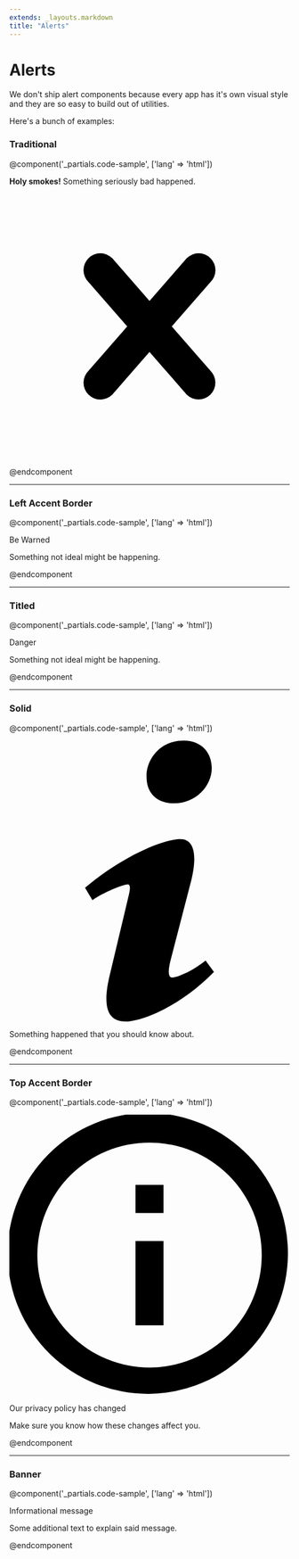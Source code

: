 ```yaml
---
extends: _layouts.markdown
title: "Alerts"
---
```


# Alerts

We don't ship alert components because every app has it's own visual style and they are so easy to build out of utilities.

Here's a bunch of examples:

### Traditional

@component('_partials.code-sample', ['lang' => 'html'])
<div class="bg-red-lighter border border-red-light text-red px-4 py-3 rounded relative">
  <strong class="font-bold">Holy smokes!</strong> Something seriously bad happened.
  <span class="absolute pin-t pin-b pin-r px-4 py-3">
    <svg class="h-6 w-6 text-red" role="button" xmlns="http://www.w3.org/2000/svg" viewBox="0 0 20 20"><path d="M14.348 14.849a1.2 1.2 0 0 1-1.697 0L10 11.819l-2.651 3.029a1.2 1.2 0 1 1-1.697-1.697l2.758-3.15-2.759-3.152a1.2 1.2 0 1 1 1.697-1.697L10 8.183l2.651-3.031a1.2 1.2 0 1 1 1.697 1.697l-2.758 3.152 2.758 3.15a1.2 1.2 0 0 1 0 1.698z"/></svg>
  </span>
</div>
@endcomponent

---

### Left Accent Border

@component('_partials.code-sample', ['lang' => 'html'])
<div class="bg-orange-lighter border-l-4 border-orange text-orange-dark p-4">
  <p class="font-bold">Be Warned</p>
  <p>Something not ideal might be happening.</p>
</div>
@endcomponent

---

### Titled

@component('_partials.code-sample', ['lang' => 'html'])
<div>
  <div class="bg-red text-white font-bold rounded-t px-4 py-2">
    Danger
  </div>
  <div class="border border-t-0 border-red-light rounded-b bg-red-lighter px-4 py-3 text-red">
    <p>Something not ideal might be happening.</p>
  </div>
</div>
@endcomponent

---

### Solid

@component('_partials.code-sample', ['lang' => 'html'])
<div class="flex items-center bg-blue text-white text-sm font-bold px-4 py-3">
  <svg class="h-4 mr-2" xmlns="http://www.w3.org/2000/svg" viewBox="0 0 20 20"><path d="M12.432 0c1.34 0 2.01.912 2.01 1.957 0 1.305-1.164 2.512-2.679 2.512-1.269 0-2.009-.75-1.974-1.99C9.789 1.436 10.67 0 12.432 0zM8.309 20c-1.058 0-1.833-.652-1.093-3.524l1.214-5.092c.211-.814.246-1.141 0-1.141-.317 0-1.689.562-2.502 1.117l-.528-.88c2.572-2.186 5.531-3.467 6.801-3.467 1.057 0 1.233 1.273.705 3.23l-1.391 5.352c-.246.945-.141 1.271.106 1.271.317 0 1.357-.392 2.379-1.207l.6.814C12.098 19.02 9.365 20 8.309 20z"/></svg>
  <p>
    Something happened that you should know about.
  </p>
</div>
@endcomponent

---

### Top Accent Border

@component('_partials.code-sample', ['lang' => 'html'])
<div class="bg-teal-lighter border-t-4 border-teal rounded-b text-slate-darker px-4 py-3 shadow-md">
  <div class="flex">
    <svg class="h-6 w-6 text-teal mr-4" xmlns="http://www.w3.org/2000/svg" viewBox="0 0 20 20"><path d="M2.93 17.07A10 10 0 1 1 17.07 2.93 10 10 0 0 1 2.93 17.07zm12.73-1.41A8 8 0 1 0 4.34 4.34a8 8 0 0 0 11.32 11.32zM9 11V9h2v6H9v-4zm0-6h2v2H9V5z"/></svg>
    <div>
      <p class="font-bold">Our privacy policy has changed</p>
      <p class="text-sm">Make sure you know how these changes affect you.</p>
    </div>
  </div>
</div>
@endcomponent

---

### Banner

@component('_partials.code-sample', ['lang' => 'html'])
<div class="bg-blue-lighter border-t border-b border-blue text-blue px-4 py-3">
  <p class="font-bold">Informational message</p>
  <p class="text-sm">Some additional text to explain said message.</p>
</div>
@endcomponent
